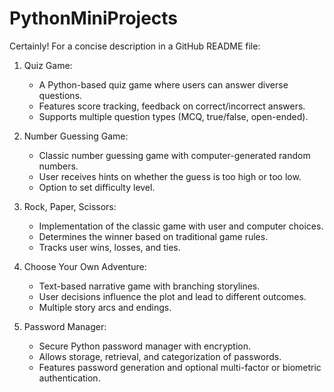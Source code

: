 # PythonMiniProjects

Certainly! For a concise description in a GitHub README file:

1. Quiz Game:
   - A Python-based quiz game where users can answer diverse questions.
   - Features score tracking, feedback on correct/incorrect answers.
   - Supports multiple question types (MCQ, true/false, open-ended).

2. Number Guessing Game:
   - Classic number guessing game with computer-generated random numbers.
   - User receives hints on whether the guess is too high or too low.
   - Option to set difficulty level.

3. Rock, Paper, Scissors:
   - Implementation of the classic game with user and computer choices.
   - Determines the winner based on traditional game rules.
   - Tracks user wins, losses, and ties.

4. Choose Your Own Adventure:
   - Text-based narrative game with branching storylines.
   - User decisions influence the plot and lead to different outcomes.
   - Multiple story arcs and endings.

5. Password Manager:
   - Secure Python password manager with encryption.
   - Allows storage, retrieval, and categorization of passwords.
   - Features password generation and optional multi-factor or biometric authentication.

